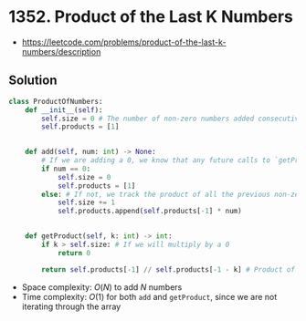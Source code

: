 # 1352. Product of the Last K Numbers

- https://leetcode.com/problems/product-of-the-last-k-numbers/description

## Solution

```py
class ProductOfNumbers:
    def __init__(self):
        self.size = 0 # The number of non-zero numbers added consecutively
        self.products = [1]
        

    def add(self, num: int) -> None:
        # If we are adding a 0, we know that any future calls to `getProduct` will just return 0, so we restart the array
        if num == 0: 
            self.size = 0
            self.products = [1]
        else: # If not, we track the product of all the previous non-zero numbers we have added
            self.size += 1
            self.products.append(self.products[-1] * num)
        

    def getProduct(self, k: int) -> int:
        if k > self.size: # If we will multiply by a 0
            return 0

        return self.products[-1] // self.products[-1 - k] # Product of all previous numbers / product of the first len(arr) - k numbers
```

- Space complexity: $O(N)$ to add $N$ numbers
- Time complexity: $O(1)$ for both `add` and `getProduct`, since we are not iterating through the array
